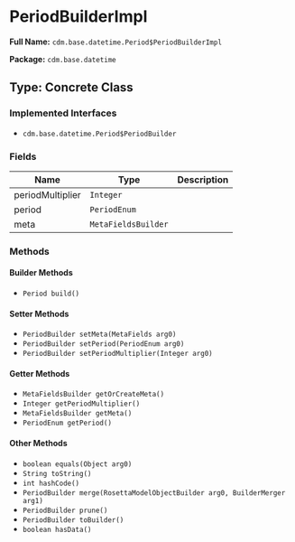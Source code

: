 # PeriodBuilderImpl

**Full Name:** `cdm.base.datetime.Period$PeriodBuilderImpl`

**Package:** `cdm.base.datetime`

## Type: Concrete Class

### Implemented Interfaces

- `cdm.base.datetime.Period$PeriodBuilder`

### Fields

| Name | Type | Description |
|------|------|-------------|
| periodMultiplier | `Integer` |  |
| period | `PeriodEnum` |  |
| meta | `MetaFieldsBuilder` |  |

### Methods

#### Builder Methods

- `Period build()`

#### Setter Methods

- `PeriodBuilder setMeta(MetaFields arg0)`
- `PeriodBuilder setPeriod(PeriodEnum arg0)`
- `PeriodBuilder setPeriodMultiplier(Integer arg0)`

#### Getter Methods

- `MetaFieldsBuilder getOrCreateMeta()`
- `Integer getPeriodMultiplier()`
- `MetaFieldsBuilder getMeta()`
- `PeriodEnum getPeriod()`

#### Other Methods

- `boolean equals(Object arg0)`
- `String toString()`
- `int hashCode()`
- `PeriodBuilder merge(RosettaModelObjectBuilder arg0, BuilderMerger arg1)`
- `PeriodBuilder prune()`
- `PeriodBuilder toBuilder()`
- `boolean hasData()`

